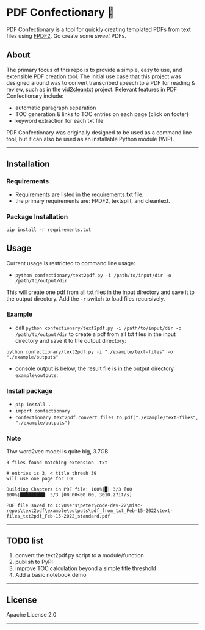 # PDF Confectionary :cupcake:

PDF Confectionary is a tool for quickly creating templated PDFs from text files using [FPDF2](https://pyfpdf.github.io/fpdf2/index.html). Go create some *sweet* PDFs.

## About

The primary focus of this repo is to provide a simple, easy to use, and extensible PDF creation tool. The initial use case that this project was designed around was to convert transcribed speech to a PDF for reading & review, such as in the [vid2cleantxt](https://github.com/pszemraj/vid2cleantxt) project. Relevant features in PDF Confectionary include:

- automatic paragraph separation
- TOC generation & links to TOC entries on each page (click on footer)
- keyword extraction for each txt file

PDF Confectionary was originally designed to be used as a command line tool, but it can also be used as an installable Python module (WIP).

---

## Installation

### Requirements

- Requirements are listed in the requirements.txt file.
- the primary requirements are: FPDF2, textsplit, and cleantext.

### Package Installation

    pip install -r requirements.txt

## Usage

Current usage is restricted to command line usage:

- `python confectionary/text2pdf.py -i /path/to/input/dir -o /path/to/output/dir`

This will create one pdf from all txt files in the input directory and save it to the output directory. Add the `-r` switch to load files recursively.

### Example

- call `python confectionary/text2pdf.py -i /path/to/input/dir -o /path/to/output/dir` to create a pdf from all txt files in the input directory and save it to the output directory:

`python confectionary/text2pdf.py -i "./example/text-files" -o "./example/outputs"`

- console output is below, the result file is in the output directory `example\outputs`:

### Install package
- `pip install .`
- `import confectionary`
- `confectionary.text2pdf.convert_files_to_pdf("./example/text-files", "./example/outputs")`
  
### Note
Thw word2vec model is quite big, 3.7GB.

```
3 files found matching extension .txt

# entries is 3, < title thresh 39
will use one page for TOC

Building Chapters in PDF file: 100%|█| 3/3 [00
100%|█████████| 3/3 [00:00<00:00, 3010.27it/s]

PDF file saved to C:\Users\peter\code-dev-22\misc-repos\text2pdf\example\outputs\pdf_from_txt_Feb-15-2022\text-files_txt2pdf_Feb-15-2022_standard.pdf
```

---

## TODO list

1. convert the text2pdf.py script to a module/function
2. publish to PyPI
3. improve TOC calculation beyond a simple title threshold
4. Add a basic notebook demo

---

## License

Apache License 2.0

---
